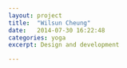 ```yaml
---
layout: project
title:  "Wilsun Cheung"
date:   2014-07-30 16:22:48
categories: yoga
excerpt: Design and development

---
```

